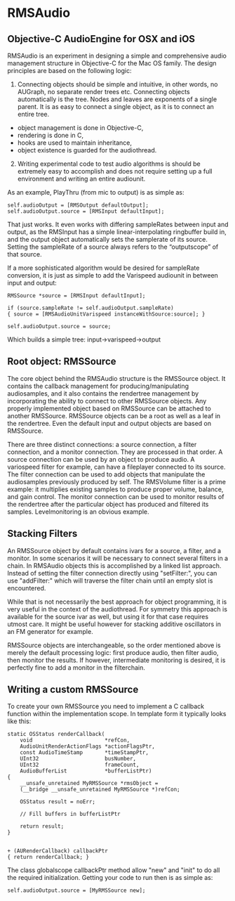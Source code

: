 # RMSAudio
## Objective-C AudioEngine for OSX and iOS

RMSAudio is an experiment in designing a simple and comprehensive audio management structure in Objective-C for the Mac OS family. The design principles are based on the following logic: 

1. Connecting objects should be simple and intuitive, in other words, no AUGraph, no separate render trees etc. Connecting objects automatically is the tree. Nodes and leaves are exponents of a single parent. It is as easy to connect a single object, as it is to connect an entire tree.
  * object management is done in Objective-C, 
  * rendering is done in C, 
  * hooks are used to maintain inheritance,
  * object existence is guarded for the audiothread. 

2. Writing experimental code to test audio algorithms is should be extremely easy to accomplish and does not require setting up a full environment and writing an entire audiounit.

As an example, PlayThru (from mic to output) is as simple as: 

    self.audioOutput = [RMSOutput defaultOutput];
    self.audioOutput.source = [RMSInput defaultInput];
   
That just works. It even works with differing sampleRates between input and output, as the RMSInput has a simple linear-interpolating ringbuffer build in, and the output object automatically sets the samplerate of its source. Setting the sampleRate of a source always refers to the “outputscope” of that source. 

If a more sophisticated algorithm would be desired for sampleRate conversion, it is just as simple to add the Varispeed audiounit in between input and output: 
```obj-c
RMSSource *source = [RMSInput defaultInput];

if (source.sampleRate != self.audioOutput.sampleRate)
{ source = [RMSAudioUnitVarispeed instanceWithSource:source]; }

self.audioOutput.source = source;
```
Which builds a simple tree: input->varispeed->output


## Root object: RMSSource
The core object behind the RMSAudio structure is the RMSSource object. It contains the callback management for producing/manipulating audiosamples, and it also contains the rendertree management by incorporating the ability to connect to other RMSSource objects. Any properly implemented object based on RMSSource can be attached to another RMSSource. RMSSource objects can be a root as well as a leaf in the rendertree. Even the default input and output objects are based on RMSSource. 

There are three distinct connections: a source connection, a filter connection, and a monitor connection. They are processed in that order. A source connection can be used by an object to produce audio. A variospeed filter for example, can have a fileplayer connected to its source. The filter connection can be used to add objects that manipulate the audiosamples previously produced by self. The RMSVolume filter is a prime example: it multiplies existing samples to produce proper volume, balance, and gain control. The monitor connection can be used to monitor results of the rendertree after the particular object has produced and filtered its samples. Levelmonitoring is an obvious example. 


## Stacking Filters
An RMSSource object by default contains ivars for a source, a filter, and a monitor. In some scenarios it will be necessary to connect several filters in a chain. In RMSAudio objects this is accomplished by a linked list approach. Instead of setting the filter connection directly using "setFilter:", you can use "addFilter:" which will traverse the filter chain until an empty slot is encountered. 

While that is not necessarily the best approach for object programming, it is very useful in the context of the audiothread. 
For symmetry this approach is available for the source ivar as well, but using it for that case requires utmost care. It might be useful however for stacking additive oscillators in an FM generator for example.

RMSSource objects are interchangeable, so the order mentioned above is merely the default processing logic: first produce audio, then filter audio, then monitor the results. If however, intermediate monitoring is desired, it is perfectly fine to add a monitor in the filterchain.


## Writing a custom RMSSource
To create your own RMSSource you need to implement a C callback function within the implementation scope. In template form it typically looks like this:
```obj-c
static OSStatus renderCallback(
	void                       *refCon,
	AudioUnitRenderActionFlags *actionFlagsPtr,
	const AudioTimeStamp       *timeStampPtr,
	UInt32                     busNumber,
	UInt32                     frameCount,
	AudioBufferList            *bufferListPtr)
{
	__unsafe_unretained MyRMSSource *rmsObject =
	(__bridge __unsafe_unretained MyRMSSource *)refCon;

	OSStatus result = noErr;
	
	// Fill buffers in bufferListPtr 

	return result;
}


+ (AURenderCallback) callbackPtr
{ return renderCallback; }

```

The class globalscope callbackPtr method allow "new" and "init" to do all the required initialization. Getting your code to run then is as simple as:

```obj-c
self.audioOutput.source = [MyRMSSource new];
```

